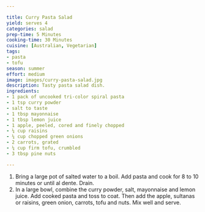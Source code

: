 ```yaml
---

title: Curry Pasta Salad
yield: serves 4
categories: salad
prep-time: 5 Minutes
cooking-time: 30 Minutes
cuisine: [Australian, Vegetarian]
tags:
- pasta
- tofu
season: summer
effort: medium
image: images/curry-pasta-salad.jpg
description: Tasty pasta salad dish.
ingredients:
- 1 pack of uncooked tri-color spiral pasta
- 1 tsp curry powder
- salt to taste
- 1 tbsp mayonnaise
- 1 tbsp lemon juice
- 1 apple, peeled, cored and finely chopped
- ¼ cup raisins
- ¼ cup chopped green onions
- 2 carrots, grated
- ¼ cup firm tofu, crumbled
- 3 tbsp pine nuts

---
```




1. Bring a large pot of salted water to a boil. Add pasta and cook for 8 to 10 minutes or until al dente. Drain.
2. In a large bowl, combine the curry powder, salt, mayonnaise and lemon juice. Add cooked pasta and toss to coat. Then add the apple, sultanas or raisins, green onion, carrots, tofu and nuts. Mix well and serve.
